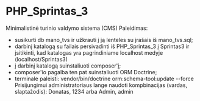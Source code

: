 # PHP_Sprintas_3
Minimalistinė turinio valdymo sistema (CMS)
Paleidimas:
- susikurti db mano_tvs ir užkrauti į ją lenteles su įrašais iš mano_tvs.sql;
- darbinį katalogą su failais persivadinti iš PHP_Sprintas_3 į Sprintas3 ir įsitikinti, kad katalogas yra pagrindiniame localhost medyje (localhost/Sprintas3)
- į darbinį katalogą suinstaliuoti composer'į;
- composer'io pagalba ten pat suinstaliuoti ORM Doctrine;
- terminale paleisti:
  vendor/bin/doctrine orm:schema-tool:update --force
Prisijungimui administratoriaus lange naudoti kompbinacijas (vardas, slaptažodis):
Donatas, 1234
arba
Admin, admin
